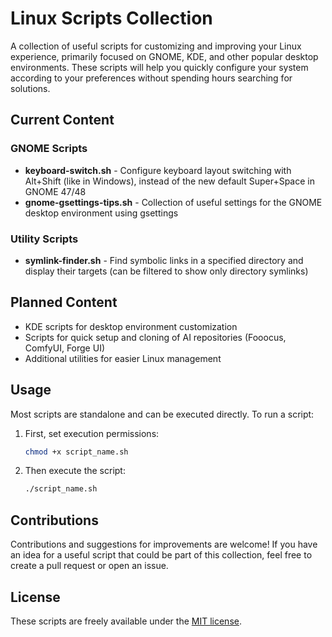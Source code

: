 # Linux Scripts Collection

A collection of useful scripts for customizing and improving your Linux experience, primarily focused on GNOME, KDE, and other popular desktop environments. These scripts will help you quickly configure your system according to your preferences without spending hours searching for solutions.

## Current Content

### GNOME Scripts
- **keyboard-switch.sh** - Configure keyboard layout switching with Alt+Shift (like in Windows), instead of the new default Super+Space in GNOME 47/48
- **gnome-gsettings-tips.sh** - Collection of useful settings for the GNOME desktop environment using gsettings

### Utility Scripts
- **symlink-finder.sh** - Find symbolic links in a specified directory and display their targets (can be filtered to show only directory symlinks)

## Planned Content

- KDE scripts for desktop environment customization
- Scripts for quick setup and cloning of AI repositories (Fooocus, ComfyUI, Forge UI)
- Additional utilities for easier Linux management

## Usage

Most scripts are standalone and can be executed directly. To run a script:

1. First, set execution permissions:
   ```bash
   chmod +x script_name.sh
   ```

2. Then execute the script:
   ```bash
   ./script_name.sh
   ```

## Contributions

Contributions and suggestions for improvements are welcome! If you have an idea for a useful script that could be part of this collection, feel free to create a pull request or open an issue.

## License

These scripts are freely available under the [MIT license](LICENSE).
